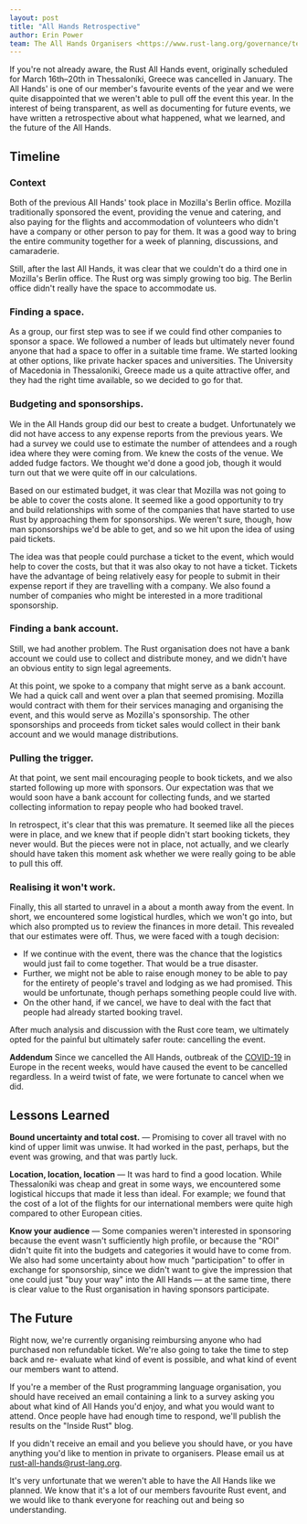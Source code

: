 ```yaml
---
layout: post
title: "All Hands Retrospective"
author: Erin Power
team: The All Hands Organisers <https://www.rust-lang.org/governance/teams/core>
---
```


If you're not already aware, the Rust All Hands event, originally scheduled for
March 16th–20th in Thessaloníki, Greece was cancelled in January. The All Hands'
is one of our member's favourite events of the year and we were quite
disappointed that we weren't able to pull off the event this year. In the
interest of being transparent, as well as documenting for future events, we
have written a retrospective about what happened, what we learned, and the
future of the All Hands.

## Timeline

### Context
Both of the previous All Hands' took place in Mozilla's Berlin office. Mozilla
traditionally sponsored the event, providing the venue and catering, and also
paying for the flights and accommodation of volunteers who didn't have a
company or other person to pay for them. It was a good way to bring the entire
community together for a week of planning, discussions, and camaraderie.

Still, after the last All Hands, it was clear that we couldn't do a third one
in Mozilla's Berlin office. The Rust org was simply growing too big. The
Berlin office didn't really have the space to accommodate us.


### Finding a space.
As a group, our first step was to see if we could find other companies to
sponsor a space. We followed a number of leads but ultimately never found
anyone that had a space to offer in a suitable time frame. We started looking
at other options, like private hacker spaces and universities. The University
of Macedonia in Thessaloniki, Greece made us a quite attractive offer, and
they had the right time available, so we decided to go for that.

### Budgeting and sponsorships.
We in the All Hands group did our best to create a budget. Unfortunately we
did not have access to any expense reports from the previous years. We had a
survey we could use to estimate the number of attendees and a rough idea where
they were coming from. We knew the costs of the venue. We added fudge factors.
We thought we'd done a good job, though it would turn out that we were quite
off in our calculations.

Based on our estimated budget, it was clear that Mozilla was not going to be
able to cover the costs alone. It seemed like a good opportunity to try and
build relationships with some of the companies that have started to use Rust
by approaching them for sponsorships. We weren't sure, though, how man
sponsorships we'd be able to get, and so we hit upon the idea of using
paid tickets.

The idea was that people could purchase a ticket to the event, which would
help to cover the costs, but that it was also okay to not have a ticket.
Tickets have the advantage of being relatively easy for people to submit in
their expense report if they are travelling with a company. We also found a
number of companies who might be interested in a more traditional sponsorship.

### Finding a bank account.
Still, we had another problem. The Rust organisation does not have a bank
account we could use to collect and distribute money, and we didn't have an
obvious entity to sign legal agreements.

At this point, we spoke to a company that might serve as a bank account. We
had a quick call and went over a plan that seemed promising. Mozilla would
contract with them for their services managing and organising the event, and
this would serve as Mozilla's sponsorship. The other sponsorships and proceeds
from ticket sales would collect in their bank account and we would
manage distributions.

### Pulling the trigger.
At that point, we sent mail encouraging people to book tickets, and we also
started following up more with sponsors. Our expectation was that we would
soon have a bank account for collecting funds, and we started collecting
information to repay people who had booked travel.

In retrospect, it's clear that this was premature. It seemed like all the
pieces were in place, and we knew that if people didn't start booking tickets,
they never would. But the pieces were not in place, not actually, and we clearly
should have taken this moment ask whether we were really going to be able to
pull this off.

### Realising it won't work.
Finally, this all started to unravel in a about a month away from the event.
In short, we encountered some logistical hurdles, which we won't go into, but
which also prompted us to review the finances in more detail. This revealed
that our estimates were off. Thus, we were faced with a tough decision:

* If we continue with the event, there was the chance that the logistics would
  just fail to come together. That would be a true disaster.
* Further, we might not be able to raise enough money to be able to pay for
  the entirety of people's travel and lodging as we had promised. This would be
  unfortunate, though perhaps something people could live with.
* On the other hand, if we cancel, we have to deal with the fact that people
  had already started booking travel.

After much analysis and discussion with the Rust core team, we ultimately
opted for the painful but ultimately safer route: cancelling the event.

**Addendum** Since we cancelled the All Hands, outbreak of the [COVID-19] in
Europe in the recent weeks, would have caused the event to be cancelled
regardless. In a weird twist of fate, we were fortunate to cancel when we did.

[covid-19]: https://en.wikipedia.org/wiki/2019–20_coronavirus_pandemic

## Lessons Learned
**Bound uncertainty and total cost.** — Promising to cover all travel with
no kind of upper limit was unwise. It had worked in the past, perhaps, but the
event was growing, and that was partly luck.

**Location, location, location** — It was hard to find a good location. While
Thessaloníki was cheap and great in some ways, we encountered some logistical
hiccups that made it less than ideal. For example; we found that the cost of a
lot of the flights for our international members were quite high compared to
other European
cities.

**Know your audience** — Some companies weren't interested in sponsoring
because the event wasn't sufficiently high profile, or because the "ROI" didn't
quite fit into the budgets and categories it would have to come from. We also
had some uncertainty about how much "participation" to offer in exchange for
sponsorship, since we didn't want to give the impression that one could just
"buy your way" into the All Hands — at the same time, there is clear value to
the Rust organisation in having sponsors participate.

## The Future

Right now, we're currently organising reimbursing anyone who had purchased non
refundable ticket. We're also going to take the time to step back and re-
evaluate what kind of event is possible, and what kind of event our members
want to attend.

If you're a member of the Rust programming language organisation, you should
have received an email containing a link to a survey asking you about what
kind of All Hands you'd enjoy, and what you would want to attend. Once people
have had enough time to respond, we'll publish the results on the
"Inside Rust" blog.

If you didn't receive an email and you believe you should have, or you have
anything you'd like to mention in private to organisers. Please email us
at <rust-all-hands@rust-lang.org>.

It's very unfortunate that we weren't able to have the All Hands like we
planned. We know that it's a lot of our members favourite Rust event, and we
would like to thank everyone for reaching out and being so understanding.
